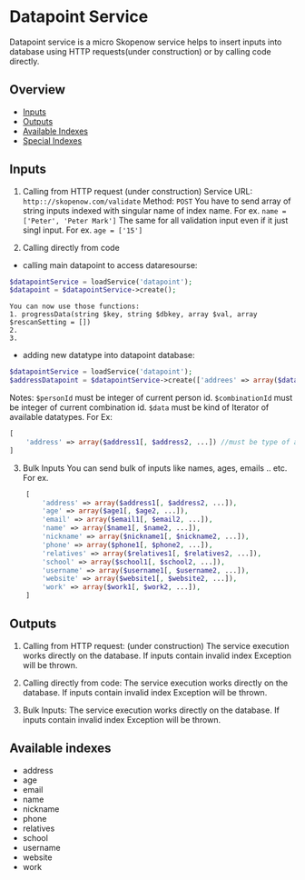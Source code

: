 # Datapoint Service

Datapoint service is a micro Skopenow service helps to insert inputs into database using HTTP requests(under construction) or by calling code directly.


## Overview

* [Inputs](#inputs)
* [Outputs](#outputs)
* [Available Indexes](#available-indexes)
* [Special Indexes](#special-indexes)

## Inputs

1. Calling from HTTP request (under construction)
Service URL: `http:://skopenow.com/validate` Method: `POST`
You have to send array of string inputs indexed with singular name of index name.
For ex. `name = ['Peter', 'Peter Mark']`
The same for all validation input even if it just singl input.
For ex. `age = ['15']`

2. Calling directly from code

* calling main datapoint to access dataresourse:
```php
$datapointService = loadService('datapoint');
$datapoint = $datapointService->create();
```
    You can now use those functions:
    1. progressData(string $key, string $dbkey, array $val, array $rescanSetting = [])
    2.
    3.


* adding new datatype into datapoint database:
```php
$datapointService = loadService('datapoint');
$addressDatapoint = $datapointService->create(['addrees' => array($data)]);
```

Notes:
`$personId` must be integer of current person id.
`$combinationId` must be integer of current combination id.
`$data` must be kind of Iterator of available datatypes.
For Ex: 
```php
[
    'address' => array($address1[, $address2, ...]) //must be type of address datatype
]
```

3. Bulk Inputs
You can send bulk of inputs like names, ages, emails .. etc.
For ex.

```php
    [
        'address' => array($address1[, $address2, ...]),
        'age' => array($age1[, $age2, ...]),
        'email' => array($email1[, $email2, ...]),
        'name' => array($name1[, $name2, ...]),
        'nickname' => array($nickname1[, $nickname2, ...]),
        'phone' => array($phone1[, $phone2, ...]),
        'relatives' => array($relatives1[, $relatives2, ...]),
        'school' => array($school1[, $school2, ...]),
        'username' => array($username1[, $username2, ...]),
        'website' => array($website1[, $website2, ...]),
        'work' => array($work1[, $work2, ...]),
    ]
```

## Outputs

1. Calling from HTTP request: (under construction)
The service execution works directly on the database.
If inputs contain invalid index Exception will be thrown.

2. Calling directly from code:
The service execution works directly on the database.
If inputs contain invalid index Exception will be thrown.

3. Bulk Inputs:
The service execution works directly on the database.
If inputs contain invalid index Exception will be thrown.

## Available indexes

* address
* age
* email
* name
* nickname
* phone
* relatives
* school
* username
* website
* work

